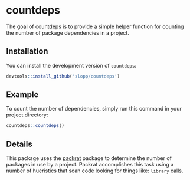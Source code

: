 # countdeps

The goal of countdeps is to provide a simple helper function for counting the
number of package dependencies in a project.

## Installation

You can install the development version of `countdeps`:

``` r
devtools::install_github('slopp/countdeps')
```

## Example

To count the number of dependencies, simply run this command in your project
directory:

``` r
countdeps::countdeps()
```

## Details

This package uses the [packrat](https://github.com/rstudio/packrat) package to
determine the number of packages in use by a project. Packrat accomplishes this
task using a number of hueristics that scan code looking for things like:
`library` calls.
